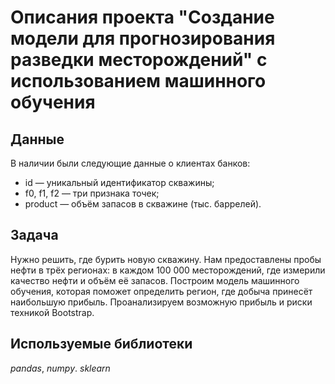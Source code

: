 # Описания проекта "Создание модели для прогнозирования разведки месторождений" с использованием машинного обучения


## Данные

В наличии были следующие данные о клиентах банков:
- id — уникальный идентификатор скважины;
- f0, f1, f2 — три признака точек;
- product — объём запасов в скважине (тыс. баррелей).

## Задача

Нужно решить, где бурить новую скважину. Нам предоставлены пробы нефти в трёх регионах: в каждом 100 000 месторождений, где измерили качество нефти и объём её запасов. Построим модель машинного обучения, которая поможет определить регион, где добыча принесёт наибольшую прибыль. Проанализируем возможную прибыль и риски техникой Bootstrap.

## Используемые библиотеки
*pandas*, *numpy*. *sklearn*

